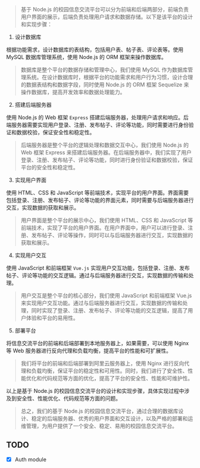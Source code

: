 > 基于 Node.js 的校园信息交流平台可以分为前端和后端两部分，前端负责用户界面的展示，后端负责处理用户请求和数据存储。以下是该平台的设计和实现步骤：

1. 设计数据库

根据功能需求，设计数据库的表结构，包括用户表、帖子表、评论表等。使用 MySQL 数据库管理系统，使用 Node.js 的 ORM 框架来操作数据库。

> 数据库是整个平台的数据存储和管理中心，我们使用 MySQL 作为数据库管理系统。在设计数据库时，根据平台的功能需求和用户行为习惯，设计合理的数据表结构和数据字段，同时使用 Node.js 的 ORM 框架 Sequelize 来操作数据库，提高开发效率和数据处理能力。

2. 搭建后端服务器

使用 Node.js 的 Web 框架 `Express` 搭建后端服务器，处理用户请求和响应。后端服务器需要实现用户登录、注册、发布帖子、评论等功能，同时需要进行身份验证和数据校验，保证安全性和稳定性。

> 后端服务器是整个平台的逻辑处理和数据交互中心，我们使用 Node.js 的 Web 框架 Express 来搭建后端服务器。在后端服务器中，我们实现了用户登录、注册、发布帖子、评论等功能，同时进行身份验证和数据校验，保证平台的安全性和稳定性。

3. 实现用户界面

使用 HTML、CSS 和 JavaScript 等前端技术，实现平台的用户界面。界面需要包括登录、注册、发布帖子、评论等功能的界面元素，同时需要与后端服务器进行交互，实现数据的获取和展示。

> 用户界面是整个平台的展示中心，我们使用 HTML、CSS 和 JavaScript 等前端技术，实现了平台的用户界面。在用户界面中，用户可以进行登录、注册、发布帖子、评论等操作，同时可以与后端服务器进行交互，实现数据的获取和展示。

4. 实现用户交互

使用 JavaScript 和前端框架 `Vue.js` 实现用户交互功能，包括登录、注册、发布帖子、评论等功能的交互逻辑。通过与后端服务器进行交互，实现数据的传输和处理。

> 用户交互是整个平台的核心部分，我们使用 JavaScript 和前端框架 Vue.js 来实现用户交互功能。通过与后端服务器进行交互，实现数据的传输和处理，同时实现了登录、注册、发布帖子、评论等功能的交互逻辑，提高了用户体验和平台的易用性。

5. 部署平台

将信息交流平台的前端和后端部署到本地服务器上，如果需要，可以使用 Nginx 等 Web 服务器进行反向代理和负载均衡，提高平台的性能和可扩展性。

> 我们将平台的前端和后端部署到阿里云服务器上，使用 Nginx 进行反向代理和负载均衡，保证平台的稳定性和可用性。同时，我们进行了安全性、性能优化和代码规范等方面的优化，提高了平台的安全性、性能和可维护性。

以上是基于 Node.js 的校园信息交流平台的设计和实现步骤，具体实现过程中涉及到安全性、性能优化、代码规范等方面的问题。

> 总之，我们的基于 Node.js 的校园信息交流平台，通过合理的数据库设计、稳定的后端服务器、优秀的用户界面和交互设计，以及严格的部署和运维管理，为用户提供了一个安全、稳定、易用的校园信息交流平台。



## TODO

* [x] Auth module